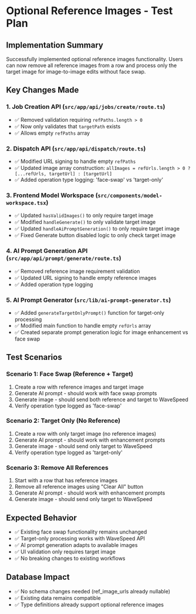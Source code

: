 # Optional Reference Images - Test Plan

## Implementation Summary
Successfully implemented optional reference images functionality. Users can now remove all reference images from a row and process only the target image for image-to-image edits without face swap.

## Key Changes Made

### 1. Job Creation API (`src/app/api/jobs/create/route.ts`)
- ✅ Removed validation requiring `refPaths.length > 0`
- ✅ Now only validates that `targetPath` exists
- ✅ Allows empty `refPaths` array

### 2. Dispatch API (`src/app/api/dispatch/route.ts`)
- ✅ Modified URL signing to handle empty `refPaths`
- ✅ Updated image array construction: `allImages = refUrls.length > 0 ? [...refUrls, targetUrl] : [targetUrl]`
- ✅ Added operation type logging: 'face-swap' vs 'target-only'

### 3. Frontend Model Workspace (`src/components/model-workspace.tsx`)
- ✅ Updated `hasValidImages()` to only require target image
- ✅ Modified `handleGenerate()` to only validate target image
- ✅ Updated `handleAiPromptGeneration()` to only require target image
- ✅ Fixed Generate button disabled logic to only check target image

### 4. AI Prompt Generation API (`src/app/api/prompt/generate/route.ts`)
- ✅ Removed reference image requirement validation
- ✅ Updated URL signing to handle empty reference images
- ✅ Added operation type logging

### 5. AI Prompt Generator (`src/lib/ai-prompt-generator.ts`)
- ✅ Added `generateTargetOnlyPrompt()` function for target-only processing
- ✅ Modified main function to handle empty `refUrls` array
- ✅ Created separate prompt generation logic for image enhancement vs face swap

## Test Scenarios

### Scenario 1: Face Swap (Reference + Target)
1. Create a row with reference images and target image
2. Generate AI prompt - should work with face swap prompts
3. Generate image - should send both reference and target to WaveSpeed
4. Verify operation type logged as 'face-swap'

### Scenario 2: Target Only (No Reference)
1. Create a row with only target image (no reference images)
2. Generate AI prompt - should work with enhancement prompts
3. Generate image - should send only target to WaveSpeed
4. Verify operation type logged as 'target-only'

### Scenario 3: Remove All References
1. Start with a row that has reference images
2. Remove all reference images using "Clear All" button
3. Generate AI prompt - should work with enhancement prompts
4. Generate image - should send only target to WaveSpeed

## Expected Behavior
- ✅ Existing face swap functionality remains unchanged
- ✅ Target-only processing works with WaveSpeed API
- ✅ AI prompt generation adapts to available images
- ✅ UI validation only requires target image
- ✅ No breaking changes to existing workflows

## Database Impact
- ✅ No schema changes needed (ref_image_urls already nullable)
- ✅ Existing data remains compatible
- ✅ Type definitions already support optional reference images
